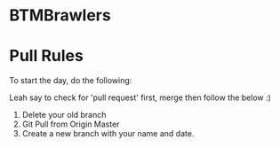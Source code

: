 # BTMBrawlers

# Pull Rules
To start the day, do the following:

Leah say to check for 'pull request' first, merge then follow the below :)
1) Delete your old branch
2) Git Pull from Origin Master
3) Create a new branch with your name and date. 